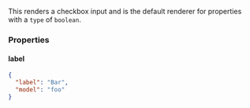 This renders a checkbox input and is the default renderer for properties with a `type` of `boolean`.

### Properties

#### label

```json
{
  "label": "Bar",
  "model": "foo"
}
```
